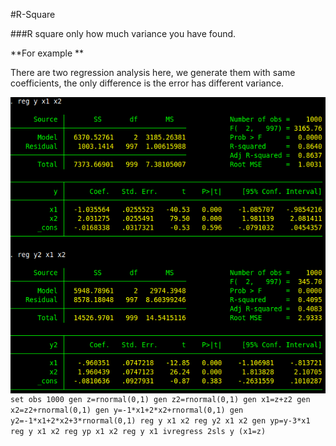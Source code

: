 #R-Square 

###R square only how much variance you have found.

**For example **

There are two regression analysis here, we generate them with same coefficients, the only difference is the error has different variance. 


<img src="regression.jpg" align="left"  >


---


`set obs 1000
gen z=rnormal(0,1)
gen z2=rnormal(0,1)
gen x1=z+z2
gen x2=z2+rnormal(0,1)
gen y=-1*x1+2*x2+rnormal(0,1)
gen y2=-1*x1+2*x2+3*rnormal(0,1)
reg y x1 x2
reg y2 x1 x2
gen yp=y-3*x1
reg y x1 x2
reg yp x1 x2
reg y x1
ivregress 2sls y (x1=z)
`